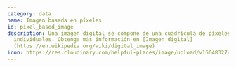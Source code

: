 ```yaml
---
category: data
name: Imagen basada en píxeles
id: pixel_based_image
description: Una imagen digital se compone de una cuadrícula de píxeles
  individuales. Obtenga más información en [Imagen digital]
  (https://en.wikipedia.org/wiki/digital_image)
icon: https://res.cloudinary.com/helpful-places/image/upload/v1664832748/dtpr-icons/data/pixels_opkhbv.svg
---
```

